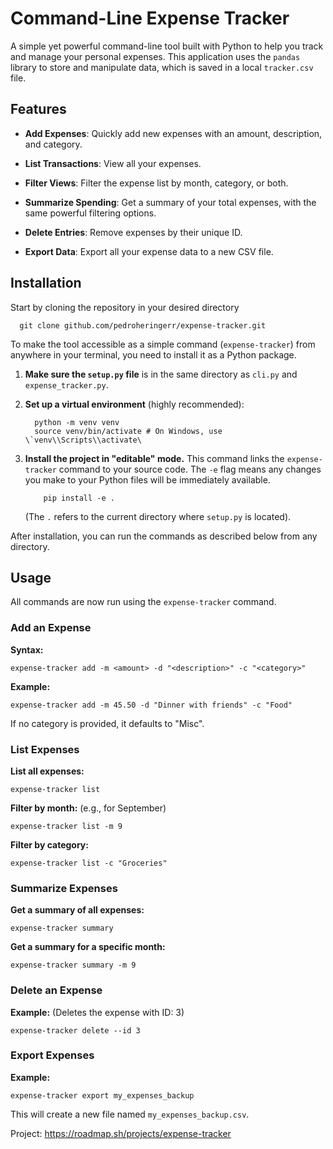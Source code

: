 Command-Line Expense Tracker
============================

A simple yet powerful command-line tool built with Python to help you track and manage your personal expenses. This application uses the `pandas` library to store and manipulate data, which is saved in a local `tracker.csv` file.

Features
--------

*   **Add Expenses**: Quickly add new expenses with an amount, description, and category.
    
*   **List Transactions**: View all your expenses.
    
*   **Filter Views**: Filter the expense list by month, category, or both.
    
*   **Summarize Spending**: Get a summary of your total expenses, with the same powerful filtering options.
    
*   **Delete Entries**: Remove expenses by their unique ID.
    
*   **Export Data**: Export all your expense data to a new CSV file.
    

Installation
------------

Start by cloning the repository in your desired directory
```
  git clone github.com/pedroheringerr/expense-tracker.git
```

To make the tool accessible as a simple command (`expense-tracker`) from anywhere in your terminal, you need to install it as a Python package.

1.  **Make sure the `setup.py` file** is in the same directory as `cli.py` and `expense_tracker.py`.
    
2.  **Set up a virtual environment** (highly recommended):
    ```
      python -m venv venv
      source venv/bin/activate # On Windows, use \`venv\\Scripts\\activate\
    ```
    
3.  **Install the project in "editable" mode.** This command links the `expense-tracker` command to your source code. The `-e` flag means any changes you make to your Python files will be immediately available.
    ```
        pip install -e .
    ```
    (The `.` refers to the current directory where `setup.py` is located).
    

After installation, you can run the commands as described below from any directory.

Usage
-----

All commands are now run using the `expense-tracker` command.

### Add an Expense

**Syntax:**

```
expense-tracker add -m <amount> -d "<description>" -c "<category>"
```

**Example:**

```
expense-tracker add -m 45.50 -d "Dinner with friends" -c "Food"
```

If no category is provided, it defaults to "Misc".

### List Expenses

**List all expenses:**

```
expense-tracker list
```

**Filter by month:** (e.g., for September)

```
expense-tracker list -m 9
```

**Filter by category:**

```
expense-tracker list -c "Groceries"
```

### Summarize Expenses

**Get a summary of all expenses:**

```
expense-tracker summary
```

**Get a summary for a specific month:**

```
expense-tracker summary -m 9
```

### Delete an Expense

**Example:** (Deletes the expense with ID: 3)

```
expense-tracker delete --id 3
```

### Export Expenses

**Example:**

```
expense-tracker export my_expenses_backup
```

This will create a new file named `my_expenses_backup.csv`.

Project: https://roadmap.sh/projects/expense-tracker

